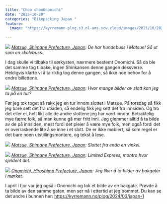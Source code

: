 ```yaml
---
title: "Choo chooOnomichi"
date: "2025-10-20"
categories: "Bikepacking Japan "
feature:
  image: "https://kyrremann-plog.s3.nl-ams.scw.cloud/images/2025/10/20251020_081551.jpg"

---
```



![](https://kyrremann-plog.s3.nl-ams.scw.cloud/images/2025/10/20251020_081551.jpg)
*[Matsue, Shimane Prefecture, Japan](https://www.google.com/maps/place/35.464751999722225,133.0638848): De har hundebuss i Matsue! Så ut som en skolebuss.*

I dag skulle vi tilbake til sørkysten, nærmere bestemt Onomichi. Så da ble det samme tog tilbake, ingen Shinkansen denne gangen dessverre. Heldigvis klarte vi å ta riktig tog denne gangen, så ikke noe behov for å endre billettene.


![](https://kyrremann-plog.s3.nl-ams.scw.cloud/images/2025/10/20251020_084536.jpg)
*[Matsue, Shimane Prefecture, Japan](https://www.google.com/maps/place/35.4740192,133.05177599972222): Hvor mange bilder av slott kan jeg ta på en tur?*

Før jeg tok toget så rakk jeg en tur innom slottet i Matsue. På torsdag så fikk jeg bare sett det fra utsiden, så endelig fikk jeg sett det fra innsiden. Og tro det eller ei, helt likt alle de andre slottene jeg har vært innom. Betraktelig mye færre folk, så man kunne gå mer fritt inni. Jeg glemmer alltid å ta bilde av de på innsiden, mest fordi det pleier å være mye folk, men også fordi det er overraskende lite å se inne i et slott. De er ikke møblert, så som regel er det bare noen utstillingsmontere, og tekst å lese.


![](https://kyrremann-plog.s3.nl-ams.scw.cloud/images/2025/10/20251020_091041.jpg)
*[Matsue, Shimane Prefecture, Japan](https://www.google.com/maps/place/35.4748256,133.05032959972223): Slottet fra enda en vinkel.*


![](https://kyrremann-plog.s3.nl-ams.scw.cloud/images/2025/10/20251020_110408.jpg)
*[Matsue, Shimane Prefecture, Japan](https://www.google.com/maps/place/35.4642057,133.06280449972223): Limited Express, montro hvor sjeldent det.*


![](https://kyrremann-plog.s3.nl-ams.scw.cloud/images/2025/10/20251020_204926.jpg)
*[Onomichi, Hiroshima Prefecture, Japan](https://www.google.com/maps/place/34.4059424,133.1957888): Jeg liker å ta bilder av bakgater i mørket.*

I april i fjor var jeg også i Onomichi og tok et bilde av en bakgate. Prøvde å ta bilde av den samme gaten, men ser nå i ettertid at jeg bommet. Du kan se det andre i bunnen her: https://kyrremann.no/plog/2024/03/japan-1